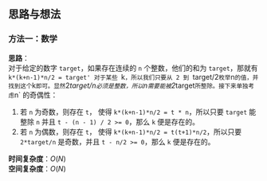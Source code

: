 ## 思路与想法
### 方法一：数学
**思路**：  
对于给定的数字 `target`，如果存在连续的 `n` 个整数，他们的和为 `target`，那就有 `k*(k+n-1)*n/2 = target' 对于某些 `k`，所以我们只要从 2 到 `target/2` 枚举 `n` 的值，并找到这个
`k` 即可。显然 `2*target/n` 必须是整数，所以 `n` 需要能被 `2*target` 所整除。接下来单独考虑 `n` 的奇偶性：
1. 若 `n` 为奇数，则存在 `t`， 使得 `k*(k+n-1)*n/2 = t * n`，所以只要 `target` 能整除 `n` 并且 `t - (n - 1) / 2 >= 0`，那么 `k` 便是存在的。
2. 若 `n` 为偶数，则存在 `t`， 使得 `k*(k+n-1)*n/2 = t(t+1)*n/2`，所以只要 `2*target/n` 是奇数，并且 `t - n/2 >= 0`，那么 `k` 便是存在的。



**时间复杂度**：*O*(*N*)  
**空间复杂度**：*O*(*N*)
